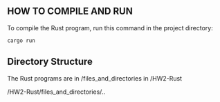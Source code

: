 ## HOW TO COMPILE AND RUN

To compile the Rust program, run this command in the project directory:

```cargo run ```

## Directory Structure

The Rust programs are in /files_and_directories in /HW2-Rust

/HW2-Rust/files_and_directories/..


